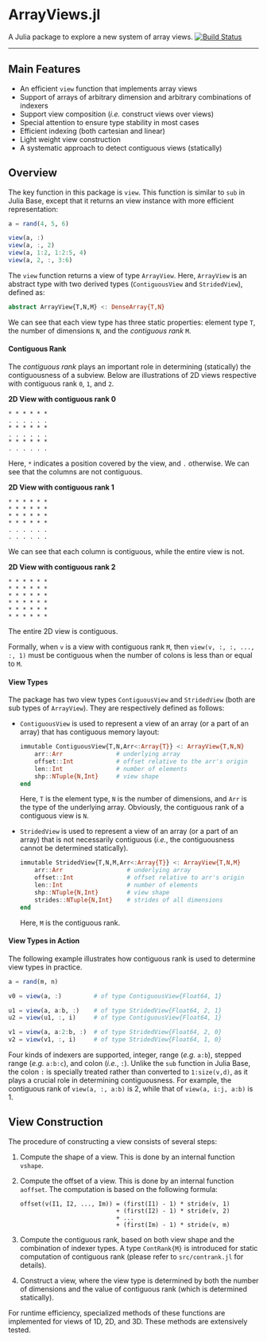 # ArrayViews.jl

A Julia package to explore a new system of array views.
[![Build Status](https://travis-ci.org/lindahua/ArrayViews.jl.png)](https://travis-ci.org/lindahua/ArrayViews.jl)

-----------------------------

## Main Features

- An efficient ``view`` function that implements array views
- Support of arrays of arbitrary dimension and arbitrary combinations of indexers
- Support view composition (*i.e.* construct views over views)
- Special attention to ensure type stability in most cases
- Efficient indexing (both cartesian and linear)
- Light weight view construction
- A systematic approach to detect contiguous views (statically)


## Overview

The key function in this package is ``view``. This function is similar to ``sub`` in Julia Base, except that it returns an view instance with more efficient representation:

```julia
a = rand(4, 5, 6)

view(a, :)
view(a, :, 2)
view(a, 1:2, 1:2:5, 4)
view(a, 2, :, 3:6)
```

The ``view`` function returns a view of type ``ArrayView``. Here, ``ArrayView`` is an abstract type with two derived types (``ContiguousView`` and ``StridedView``), defined as:

```julia
abstract ArrayView{T,N,M} <: DenseArray{T,N}
```
We can see that each view type has three static properties: element type ``T``, the number of dimensions ``N``, and the *contiguous rank* ``M``. 

#### Contiguous Rank

The *contiguous rank* plays an important role in determining (statically) the contiguousness of a subview. Below are illustrations of 2D views respective with contiguous rank ``0``, ``1``, and ``2``.

**2D View with contiguous rank 0**

```
* * * * * * 
. . . . . .
* * * * * *
. . . . . . 
* * * * * *
. . . . . .
```
Here, ``*`` indicates a position covered by the view, and ``.`` otherwise. We can see that the columns are not contiguous.

**2D View with contiguous rank 1**

```
* * * * * * 
* * * * * *
* * * * * *
* * * * * *
. . . . . .
. . . . . .
```
We can see that each column is contiguous, while the entire view is not.


**2D View with contiguous rank 2**

```
* * * * * * 
* * * * * *
* * * * * *
* * * * * *
* * * * * *
* * * * * *
```
The entire 2D view is contiguous.


Formally, when ``v`` is a view with contiguous rank ``M``, then ``view(v, :, :, ..., :, 1)`` must be contiguous when the number of colons is less than or equal to ``M``.


#### View Types

The package has two view types ``ContiguousView`` and ``StridedView`` (both are sub types of ``ArrayView``). They are respectively defined as follows:

- ``ContiguousView`` is used to represent a view of an array (or a part of an array) that has contiguous memory layout:

    ```julia
    immutable ContiguousView{T,N,Arr<:Array{T}} <: ArrayView{T,N,N}
        arr::Arr               # underlying array
        offset::Int            # offset relative to the arr's origin
        len::Int               # number of elements
        shp::NTuple{N,Int}     # view shape
    end
    ```
    Here, ``T`` is the element type, ``N`` is the number of dimensions, and ``Arr`` is the type of the underlying array. Obviously, the contiguous rank of a contiguous view is ``N``. 


- ``StridedView`` is used to represent a view of an array (or a part of an array) that is not necessarily contiguous (*i.e.*, the contiguousness cannot be determined statically).

    ```julia
    immutable StridedView{T,N,M,Arr<:Array{T}} <: ArrayView{T,N,M}
        arr::Arr                  # underlying array
        offset::Int               # offset relative to arr's origin
        len::Int                  # number of elements
        shp::NTuple{N,Int}        # view shape
        strides::NTuple{N,Int}    # strides of all dimensions
    end
    ```
    Here, ``M`` is the contiguous rank. 


#### View Types in Action

The following example illustrates how contiguous rank is used to determine view types in practice.

```julia
a = rand(m, n)

v0 = view(a, :)         # of type ContiguousView{Float64, 1}

u1 = view(a, a:b, :)    # of type StridedView{Float64, 2, 1}
u2 = view(u1, :, i)     # of type ContiguousView{Float64, 1}

v1 = view(a, a:2:b, :)  # of type StridedView{Float64, 2, 0}
v2 = view(v1, :, i)     # of type StridedView{Float64, 1, 0} 
```

Four kinds of indexers are supported, integer, range (*e.g.* ``a:b``), stepped range (*e.g.* ``a:b:c``), and colon (*i.e.*, ``:``). 
Unlike the ``sub`` function in Julia Base, the colon ``:`` is specially treated rather than converted to ``1:size(v,d)``, as it plays a crucial role in determining contiguousness. For example, the contiguous rank of ``view(a, :, a:b)`` is 2, while that of ``view(a, i:j, a:b)`` is 1.



## View Construction

The procedure of constructing a view consists of several steps:

1. Compute the shape of a view. This is done by an internal function ``vshape``.

2. Compute the offset of a view. This is done by an internal function ``aoffset``. The computation is based on the following formula:

    ```
    offset(v(I1, I2, ..., Im)) = (first(I1) - 1) * stride(v, 1) 
                               + (first(I2) - 1) * stride(v, 2)
                               + ...
                               + (first(Im) - 1) * stride(v, m)
    ```

3. Compute the contiguous rank, based on both view shape and the combination of indexer types. A type ``ContRank{M}`` is introduced for static computation of contiguous rank (please refer to ``src/contrank.jl`` for details). 

4. Construct a view, where the view type is determined by both the number of dimensions and the value of contiguous rank (which is determined statically).
   
For runtime efficiency, specialized methods of these functions are implemented for views of 1D, 2D, and 3D. These methods are extensively tested.


